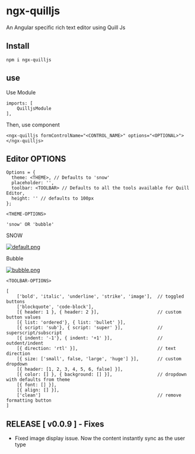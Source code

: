 # ngx-quilljs

An Angular specific rich text editor using Quill Js

## Install

`npm i ngx-quilljs`

## use
Use Module
```...
imports: [
    QuilljsModule
],
```
Then, use component

```
<ngx-quilljs formControlName="<CONTROL_NAME>" options="<OPTIONAL>"></ngx-quilljs>
```
## Editor OPTIONS

```
Options = {
  theme: <THEME>, // Defaults to 'snow'
  placeholder: '', 
  toolbar: <TOOLBAR> // Defaults to all the tools available for Quill Editor,
  height: '' // defaults to 100px
};
```

`<THEME-OPTIONS>`

```
'snow' OR 'bubble'

```
SNOW

[![default.png](https://i.postimg.cc/Wb67Fmkr/default.png)](https://postimg.cc/7fhzj2XY)

Bubble

[![bubble.png](https://i.postimg.cc/sgj4pBYL/bubble.png)](https://postimg.cc/hfYmnt38)

`<TOOLBAR-OPTIONS>`

```
[
	['bold', 'italic', 'underline', 'strike', 'image'],  // toggled buttons
	['blockquote', 'code-block'],
	[{ header: 1 }, { header: 2 }],                      // custom button values
	[{ list: 'ordered'}, { list: 'bullet' }],
	[{ script: 'sub'}, { script: 'super' }],             // superscript/subscript
	[{ indent: '-1'}, { indent: '+1' }],                 // outdent/indent
	[{ direction: 'rtl' }],                              // text direction
	[{ size: ['small', false, 'large', 'huge'] }],       // custom dropdown
	[{ header: [1, 2, 3, 4, 5, 6, false] }],
	[{ color: [] }, { background: [] }],                 // dropdown with defaults from theme
	[{ font: [] }],
	[{ align: [] }],
	['clean']                                            // remove formatting button
]
```

## RELEASE [ v0.0.9 ] - Fixes
-  Fixed image display issue. Now the content instantly sync as the user type